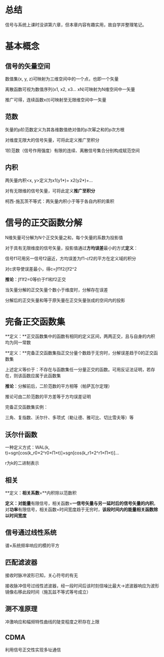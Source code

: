 # 总结

信号与系统上课时没讲第六章，但本章内容有趣实用，故自学并整理笔记。

# 基本概念

## 信号的矢量空间

数值集(x, y, z)可映射为三维空间中的一个点，也即一个矢量

离散函数可视为数值序列(x1, x2, x3... xN)可映射为N维空间中一矢量

推广可得，连续函数x(t)可映射至无限维空间中一矢量

## 范数

矢量的p阶范数定义为其各维数值绝对值的p次幂之和的p次方根

对维度无限大的信号矢量，可将此定义推广至积分

1阶范数（信号作用强度）有限的连续、离散信号集合分别构成赋范空间

## 内积

两矢量内积<x, y>定义为x1(y1*)+ x2(y2*)+...

对有无限维的信号矢量，可将此定义**推广至积分**

柯西-施瓦茨不等式：两矢量内积小于等于各自内积的乘积

# 信号的正交函数分解

N维矢量可分解为N个正交矢量之和，每个矢量的系数为投影值

对于具有无限维度的信号矢量，投影值通过**方均误差**最小的方式**定义**：

信号f1可用另一信号f2逼近，方均误差为f1-cf2的平方在定义域的积分

对c求导使误差最小，得c=∫f1f2/∫f2^2

**推论**：∫f1f2=0等价于f1和f2正交

当矢量分解的正交矢量个数小于维度时，分解存在误差

分解后的正交矢量和等于原矢量在正交矢量张成的空间内的投影

# 完备正交函数集

**定义：**正交函数集中的函数有相同的定义区间，两两正交，且与自身的内积均为同一常数

**定义：**完备正交函数集指正交分量个数趋于无穷时，分解误差趋于0的正交函数集

上述定义等价于：不存在与函数集任一分量正交的函数。可用反证法证明，若存在，则该函数应属于此函数集

**推论**：分解前后，二阶范数的平方相等（帕萨瓦尔定理）

推论可由二阶范数的平方差等于方均误差证明

完备正交函数集实例：

三角、复指数、沃尔什、多项式（勒让德、雅可比、切比雪夫等）等

## 沃尔什函数

一种定义方式：WAL(k, t)=sgn[cos(k_r0×2^r0×Π×t)]×sgn[cos(k_r1×2^r1×Π×t)]...

r为k的二进制表示

## 相关

**定义：**相关系数**=**内积除以范数积

**定义：**对**能量**有限信号，相关函数=**一信号矢量与另一延时后的信号矢量的内积**。对**功率**有限信号，相关函数=时间宽度趋于无穷时，**该段时间内的能量相关函数除以时间宽度**

## 信号通过线性系统

谱×系统频率响应的模的平方

## 匹配滤波器

接收时脉冲波形已知，关心符号的有无

接收脉冲信号过线性滤波器，经一段时间后该时刻信噪比最大→滤波器响应为波形镜像右移此段时间（施瓦兹不等式等号成立）

## 测不准原理

冲激响应和幅频特性曲线的陡变程度之积存在上限

## CDMA

利用信号正交性实现多址通信